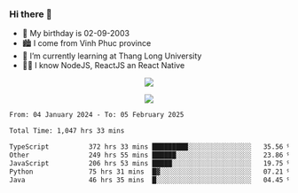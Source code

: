 ### Hi there 👋
- 🎂 My birthday is 02-09-2003
- 🏙️ I come from Vinh Phuc province
- 🌱 I’m currently learning at Thang Long University
- 🧑‍💻 I know NodeJS, ReactJS an React Native
<p align="center"><img src="https://github-readme-stats.vercel.app/api?username=tmquang0209&show_icons=true&theme=gradient"></p>
<p align="center"><img src="https://github-readme-stats.vercel.app/api/top-langs/?username=tmquang0209&hide=scss,css&langs_count=10"></p>
<!--START_SECTION:waka-->

```txt
From: 04 January 2024 - To: 05 February 2025

Total Time: 1,047 hrs 33 mins

TypeScript          372 hrs 33 mins █████████░░░░░░░░░░░░░░░░   35.56 %
Other               249 hrs 55 mins ██████░░░░░░░░░░░░░░░░░░░   23.86 %
JavaScript          206 hrs 53 mins █████░░░░░░░░░░░░░░░░░░░░   19.75 %
Python              75 hrs 31 mins  █▓░░░░░░░░░░░░░░░░░░░░░░░   07.21 %
Java                46 hrs 35 mins  █░░░░░░░░░░░░░░░░░░░░░░░░   04.45 %
```

<!--END_SECTION:waka-->
